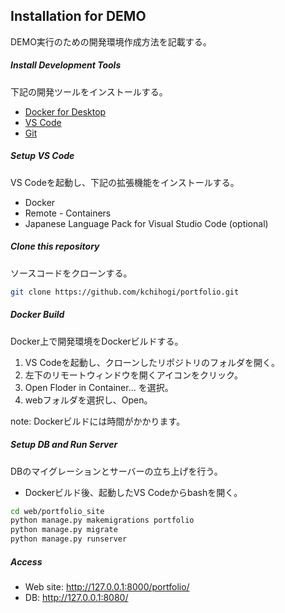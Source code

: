 ## Installation for DEMO
DEMO実行のための開発環境作成方法を記載する。

##### Install Development Tools
下記の開発ツールをインストールする。

- [Docker for Desktop](https://www.docker.com/products/docker-desktop/)
- [VS Code](https://azure.microsoft.com/ja-jp/products/visual-studio-code/)
- [Git](https://git-scm.com/book/ja/v2/%E4%BD%BF%E3%81%84%E5%A7%8B%E3%82%81%E3%82%8B-Git%E3%81%AE%E3%82%A4%E3%83%B3%E3%82%B9%E3%83%88%E3%83%BC%E3%83%AB)

##### Setup VS Code
VS Codeを起動し、下記の拡張機能をインストールする。

- Docker
- Remote - Containers
- Japanese Language Pack for Visual Studio Code (optional)

##### Clone this repository 
ソースコードをクローンする。

```bash
git clone https://github.com/kchihogi/portfolio.git
```

##### Docker Build
Docker上で開発環境をDockerビルドする。

1. VS Codeを起動し、クローンしたリポジトリのフォルダを開く。
2. 左下のリモートウィンドウを開くアイコンをクリック。
3. Open Floder in Container... を選択。
4. webフォルダを選択し、Open。

note: Dockerビルドには時間がかかります。

##### Setup DB and Run Server
DBのマイグレーションとサーバーの立ち上げを行う。

- Dockerビルド後、起動したVS Codeからbashを開く。
```bash
cd web/portfolio_site
python manage.py makemigrations portfolio
python manage.py migrate
python manage.py runserver
```

##### Access

- Web site: http://127.0.0.1:8000/portfolio/
- DB: http://127.0.0.1:8080/

